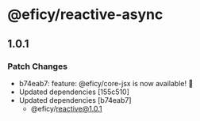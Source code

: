 # @eficy/reactive-async

## 1.0.1

### Patch Changes

- b74eab7: feature: @eficy/core-jsx is now available! 🎉
- Updated dependencies [155c510]
- Updated dependencies [b74eab7]
  - @eficy/reactive@1.0.1
